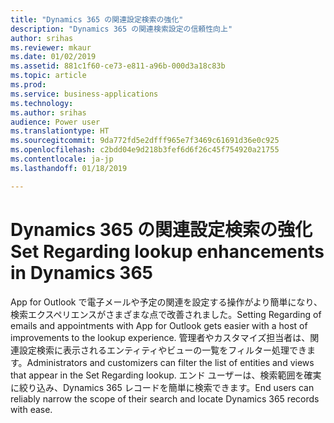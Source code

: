 ```yaml
---
title: "Dynamics 365 の関連設定検索の強化"
description: "Dynamics 365 の関連検索設定の信頼性向上"
author: srihas
ms.reviewer: mkaur
ms.date: 01/02/2019
ms.assetid: 881c1f60-ce73-e811-a96b-000d3a18c83b
ms.topic: article
ms.prod: 
ms.service: business-applications
ms.technology: 
ms.author: srihas
audience: Power user
ms.translationtype: HT
ms.sourcegitcommit: 9da772fd5e2dfff965e7f3469c61691d36e0c925
ms.openlocfilehash: c2bdd04e9d218b3fef6d6f26c45f754920a21755
ms.contentlocale: ja-jp
ms.lasthandoff: 01/18/2019

---
```

# <a name="set-regarding-lookup-enhancements-in-dynamics-365"></a><span data-ttu-id="549e3-103">Dynamics 365 の関連設定検索の強化</span><span class="sxs-lookup"><span data-stu-id="549e3-103">Set Regarding lookup enhancements in Dynamics 365</span></span>




<span data-ttu-id="549e3-104">App for Outlook で電子メールや予定の関連を設定する操作がより簡単になり、検索エクスペリエンスがさまざまな点で改善されました。</span><span class="sxs-lookup"><span data-stu-id="549e3-104">Setting Regarding of emails and appointments with App for Outlook gets easier with a host of improvements to the lookup experience.</span></span> <span data-ttu-id="549e3-105">管理者やカスタマイズ担当者は、関連設定検索に表示されるエンティティやビューの一覧をフィルター処理できます。</span><span class="sxs-lookup"><span data-stu-id="549e3-105">Administrators and customizers can filter the list of entities and views that appear in the Set Regarding lookup.</span></span> <span data-ttu-id="549e3-106">エンド ユーザーは、検索範囲を確実に絞り込み、Dynamics 365 レコードを簡単に検索できます。</span><span class="sxs-lookup"><span data-stu-id="549e3-106">End users can reliably narrow the scope of their search and locate Dynamics 365 records with ease.</span></span>

